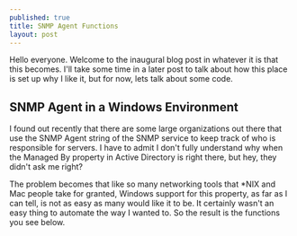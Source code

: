 ```yaml
---
published: true
title: SNMP Agent Functions
layout: post
---
```


Hello everyone. Welcome to the inaugural blog post in whatever it is that this becomes. I'll take some time in a later post to talk about how this place is set up why I like it, but for now, lets talk about some code. 

SNMP Agent in a Windows Environment
-----------------------------------
I found out recently that there are some large organizations out there that use the SNMP Agent string of the SNMP service to keep track of who is responsible for servers. I have to admit I don't fully understand why when the Managed By property in Active Directory is right there, but hey, they didn't ask me right?

The problem becomes that like so many networking tools that *NIX and Mac people take for granted, Windows support for this property, as far as I can tell, is not as easy as many would like it to be. It certainly wasn't an easy thing to automate the way I wanted to. So the result is the functions you see below. 